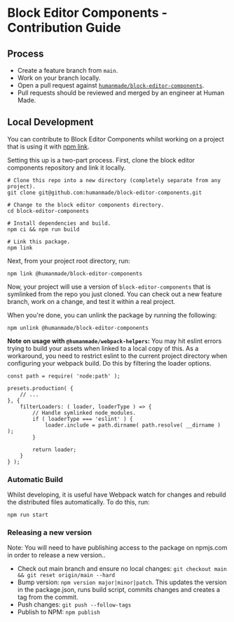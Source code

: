 Block Editor Components - Contribution Guide
===

## Process

* Create a feature branch from `main`.
* Work on your branch locally.
* Open a pull request against [`humanmade/block-editor-components`](https://github.com/humanmade/block-editor-components).
* Pull requests should be reviewed and merged by an engineer at Human Made.

## Local Development

You can contribute to Block Editor Components whilst working on a project that is using it with [npm link](https://docs.npmjs.com/cli/v8/commands/npm-link).

Setting this up is a two-part process.
First, clone the block editor components repository and link it locally.

```shell
# Clone this repo into a new directory (completely separate from any project).
git clone git@github.com:humanmade/block-editor-components.git

# Change to the block editor components directory.
cd block-editor-components

# Install dependencies and build.
npm ci && npm run build

# Link this package.
npm link
```

Next, from your project root directory, run:

```shell
npm link @humanmade/block-editor-components
```

Now, your project will use a version of `block-editor-components` that is symlinked from the repo you just cloned.
You can check out a new feature branch, work on a change, and test it within a real project.

When you're done, you can unlink the package by running the following:

```shell
npm unlink @humanmade/block-editor-components
```

**Note on usage with `@humanmade/webpack-helpers`:** You may hit eslint errors trying to build your assets when linked to a local copy of this. As a workaround, you need to restrict eslint to the current project directory when configuring your webpack build. Do this by filtering the loader options. 

```
const path = require( 'node:path' );

presets.production( {
    // ...
}, {
    filterLoaders: ( loader, loaderType ) => {
        // Handle symlinked node_modules.
        if ( loaderType === 'eslint' ) {
            loader.include = path.dirname( path.resolve( __dirname ) );
        }

        return loader;
    }
} );
```

### Automatic Build

Whilst developing, it is useful have Webpack watch for changes and rebuild the distributed files automatically.
To do this, run:

```shell
npm run start
```

### Releasing a new version

Note: You will need to have publishing access to the package on npmjs.com in order to release a new version..

* Check out main branch and ensure no local changes: `git checkout main && git reset origin/main --hard`
* Bump version: `npm version major|minor|patch`. This updates the version in the package.json, runs build script, commits changes and creates a tag from the commit.
* Push changes: `git push --follow-tags`
* Publish to NPM: `npm publish`
